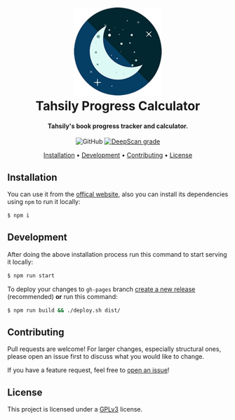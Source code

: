 <h1 align="center" style="position: relative;">
    <img width="200" src="./src/assets/favicon.png"/><br>
    Tahsily Progress Calculator
</h1>

<h4 align="center">
    Tahsily's book progress tracker and calculator.
</h4>

<p align="center">
    <img alt="GitHub" src="https://img.shields.io/github/license/hadialqattan/tahsily-progress-calculator">
    <a href="https://deepscan.io/dashboard#view=project&tid=13457&pid=16621&bid=360134"><img src="https://deepscan.io/api/teams/13457/projects/16621/branches/360134/badge/grade.svg" alt="DeepScan grade"></a>
</p>

<p align="center">
    <a href="#installation">Installation</a> •
    <a href="#development">Development</a> •
    <a href="#contributing">Contributing</a> •
    <a href="#license">License</a>
</p>

## Installation

You can use it from the [offical website](https://hadialqattan.github.io/tahsily-progress-calculator/), also you can install its dependencies using `npm` to run it locally:

```sh
$ npm i
```

## Development

After doing the above installation process run this command to start serving it locally:

```sh
$ npm run start
```

To deploy your changes to `gh-pages` branch [create a new release](https://docs.github.com/en/github/administering-a-repository/managing-releases-in-a-repository#creating-a-release) (recommended) **or** run this command:

```sh
$ npm run build && ./deploy.sh dist/
```

## Contributing

Pull requests are welcome! For larger changes, especially structural ones, please open an issue first to discuss what you would like to change.

If you have a feature request, feel free to [open an issue](https://github.com/hadialqattan/tahsily-progress-calculator/issues)!

## License

This project is licensed under a [GPLv3](./LICENSE) license.

